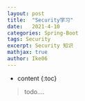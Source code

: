 ```yaml
---
layout: post
title:  "Security学习"
date:   2021-4-10
categories: Spring-Boot
tags: Security
excerpt: Security 知识
mathjax: true
author: Ike06
---
```


* content
{:toc}

> todo....